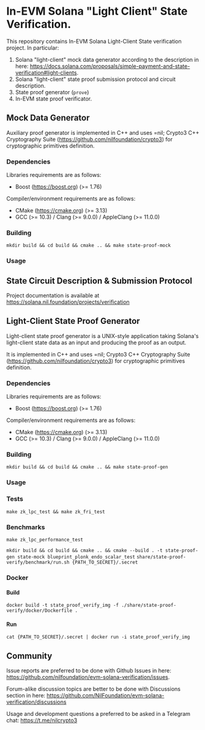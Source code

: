 # In-EVM Solana "Light Client" State Verification.

This repository contains In-EVM Solana Light-Client State verification project. In particular:

1. Solana "light-client" mock data generator according to the description in here: https://docs.solana.com/proposals/simple-payment-and-state-verification#light-clients.
2. Solana "light-client" state proof submission protocol and circuit description.
3. State proof generator (`prove`)
4. In-EVM state proof verificator.

## Mock Data Generator

Auxiliary proof generator is implemented in C++ and uses =nil; Crypto3 C++ Cryptography Suite
(https://github.com/nilfoundation/crypto3) for cryptographic primitives definition.

### Dependencies

Libraries requirements are as follows:
* Boost (https://boost.org) (>= 1.76)

Compiler/environment requirements are as follows:
* CMake (https://cmake.org) (>= 3.13)
* GCC (>= 10.3) / Clang (>= 9.0.0) / AppleClang (>= 11.0.0)

### Building

`mkdir build && cd build && cmake .. && make state-proof-mock`

### Usage

## State Circuit Description & Submission Protocol

Project documentation is available at https://solana.nil.foundation/projects/verification

## Light-Client State Proof Generator

Light-client state proof generator is a UNIX-style application taking Solana's light-client state data as an input and producing the proof as an output. 

It is implemented in C++ and uses =nil; Crypto3 C++ Cryptography Suite (https://github.com/nilfoundation/crypto3) for cryptographic primitives definition.

### Dependencies

Libraries requirements are as follows:
* Boost (https://boost.org) (>= 1.76)

Compiler/environment requirements are as follows:
* CMake (https://cmake.org) (>= 3.13)
* GCC (>= 10.3) / Clang (>= 9.0.0) / AppleClang (>= 11.0.0)

### Building

`mkdir build && cd build && cmake .. && make state-proof-gen`

### Usage

### Tests

`make zk_lpc_test && make zk_fri_test`

### Benchmarks


`make zk_lpc_performance_test`

`mkdir build && cd build && cmake .. && cmake --build . -t state-proof-gen state-mock blueprint_plonk_endo_scalar_test`
`share/state-proof-verify/benchmark/run.sh {PATH_TO_SECRET}/.secret`

### Docker

#### Build
`docker build -t state_proof_verify_img -f ./share/state-proof-verify/docker/Dockerfile .`

#### Run
`cat {PATH_TO_SECRET}/.secret | docker run -i state_proof_verify_img`

## Community

Issue reports are preferred to be done with Github Issues in here: https://github.com/nilfoundation/evm-solana-verification/issues.

Forum-alike discussion topics are better to be done with Discussions section in here: https://github.com/NilFoundation/evm-solana-verification/discussions

Usage and development questions a preferred to be asked in a Telegram chat: https://t.me/nilcrypto3
